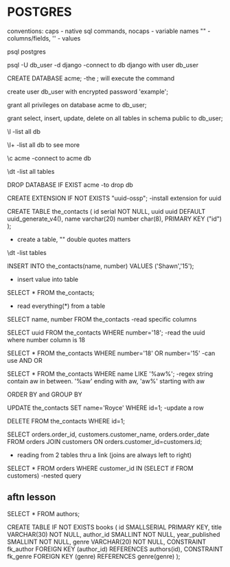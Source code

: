 # POSTGRES

conventions:
caps - native sql commands, nocaps - variable names
"" - columns/fields, '' - values

psql postgres

psql -U db_user -d django
-connect to db django with user db_user

CREATE DATABASE acme;
-the ; will execute the command

create user db_user with encrypted password 'example';

grant all privileges on database acme to db_user;

grant select, insert, update, delete on all tables in schema public to db_user;

\l
-list all db

\l+
-list all db to see more

\c acme
-connect to acme db

\dt
-list all tables

DROP DATABASE IF EXIST acme
-to drop db

CREATE EXTENSION IF NOT EXISTS "uuid-ossp";
-install extension for uuid

CREATE TABLE the_contacts (
id serial NOT NULL,
uuid uuid DEFAULT uuid_generate_v4(),
name varchar(20)
number char(8),
PRIMARY KEY ("id")
);

- create a table, "" double quotes matters

\dt
-list tables

INSERT INTO the_contacts(name, number) VALUES ('Shawn','15');

- insert value into table

SELECT \* FROM the_contacts;

- read everything(\*) from a table

SELECT name, number FROM the_contacts
-read specific columns

SELECT uuid FROM the_contacts WHERE number='18';
-read the uuid where number column is 18

SELECT \* FROM the_contacts WHERE number='18' OR number='15'
-can use AND OR

SELECT \* FROM the_contacts WHERE name LIKE '%aw%';
-regex string contain aw in between. '%aw' ending with aw, 'aw%' starting with aw

ORDER BY and GROUP BY

UPDATE the_contacts SET name='Royce' WHERE id=1;
-update a row

DELETE FROM the_contacts WHERE id=1;

SELECT orders.order_id, customers.customer_name, orders.order_date FROM orders JOIN customers ON orders.customer_id=customers.id;

- reading from 2 tables thru a link (joins are always left to right)

SELECT \* FROM orders WHERE customer_id IN (SELECT if FROM customers)
-nested query

## aftn lesson

SELECT \* FROM authors;

CREATE TABLE IF NOT EXISTS books (
id SMALLSERIAL PRIMARY KEY,
title VARCHAR(30) NOT NULL,
author_id SMALLINT NOT NULL,
year_published SMALLINT NOT NULL,
genre VARCHAR(20) NOT NULL,
CONSTRAINT fk_author FOREIGN KEY (author_id) REFERENCES authors(id),
CONSTRAINT fk_genre FOREIGN KEY (genre) REFERENCES genre(genre)
);
